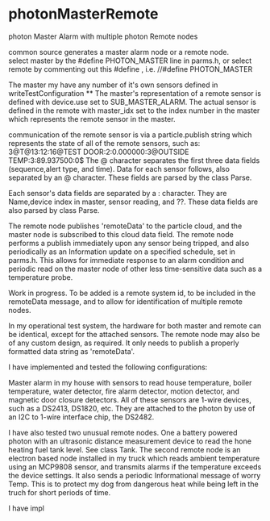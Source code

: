 # photonMasterRemote
photon Master Alarm with multiple photon Remote nodes

common source generates a master alarm node or a remote node.  
select master by the #define PHOTON_MASTER line in parms.h, or
select remote by commenting out this #define , i.e. //#define PHOTON_MASTER

The master my have any number of it's own sensors defined in writeTestConfiguration **
The master's representation of a remote sensor is defined with device.use set to
SUB_MASTER_ALARM.  The actual sensor is defined in the remote with master_idx
set to the index number in the master which represents the remote sensor in the master.

communication of the remote sensor is via a particle.publish string which represents
the state of all of the remote sensors, such as:
3@T@13:12:16@TEST DOOR:2:0.000000:3@OUTSIDE TEMP:3:89.937500:0$
The @ character separates the first three data fields (sequence,alert type, and time).
Data for each sensor follows, also separated by an @ character.
These fields are parsed by the class Parse.

Each sensor's data fields are separated by a : character.  They are Name,device index in master,
sensor reading, and ??.  These data fields are also parsed by class Parse.

The remote node publishes 'remoteData' to the particle cloud, and the master node is subscribed
to this cloud data field.  The remote node performs a publish immediately upon any sensor being
tripped, and also periodically as an Information update on a specified schedule, set in
parms.h.  This allows for immediate response to an alarm condition and periodic read on the
master node of other less time-sensitive data such as a temperature probe.


Work in progress.  To be added is a remote system id, to be included in the remoteData message,
and to allow for identification of multiple remote nodes.

In my operational test system, the hardware for both master and remote can be identical, except
for the attached sensors.  The remote node may also be of any custom design, as required.  It
only needs to publish a properly formatted data string as 'remoteData'.

I have implemented and tested the following configurations:

Master alarm in my house with sensors to read house temperature, boiler temperature, water detector,
fire alarm detector, motion detector, and magnetic door closure detectors.  All of these sensors 
are 1-wire devices, such as a DS2413, DS1820, etc.  They are attached to the photon by use of
an I2C to 1-wire interface chip, the DS2482.

I have also tested two unusual remote nodes.  One a battery powered photon with an ultrasonic distance
measurement device to read the hone heating fuel tank level.  See class Tank.
The second remote node is an electron based node installed in my truck which reads ambient 
temperature using an MCP9808 sensor, and transmits alarms if the temperature exceeds the device
settings.  It also sends a periodic Informational message of worry Temp.  This is to protect
my dog from dangerous heat while being left in the truch for short periods of time.

I have impl
